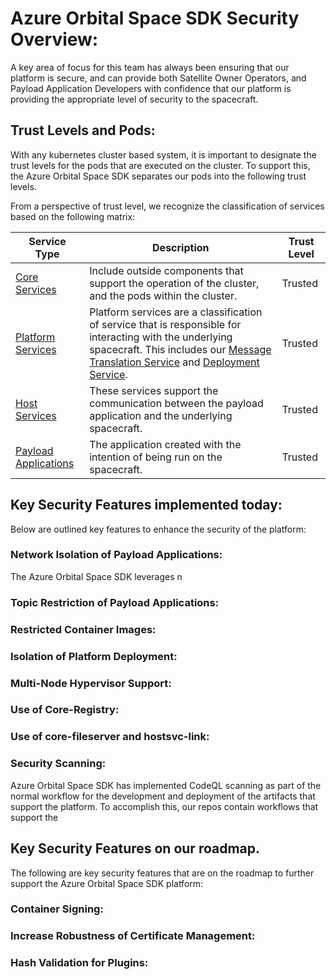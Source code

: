 # Azure Orbital Space SDK Security Overview:
A key area of focus for this team has always been ensuring that our platform is secure, and can provide both Satellite Owner Operators, and Payload Application Developers with confidence that our platform is providing the appropriate level of security to the spacecraft.  

## Trust Levels and Pods:
With any kubernetes cluster based system, it is important to designate the trust levels for the pods that are executed on the cluster.  To support this, the Azure Orbital Space SDK separates our pods into the following trust levels.

From a perspective of trust level, we recognize the classification of services based on the following matrix:

| Service Type | Description | Trust Level |
|--------------|-------------|-------------|
| [Core Services](./docs/architecture/runtime-framework/core-services/core-services.md) | Include outside components that support the operation of the cluster, and the pods within the cluster. | Trusted |
| [Platform Services](./docs/architecture/runtime-framework/platform-services/platform-services.md) | Platform services are a classification of service that is responsible for interacting with the underlying spacecraft.  This includes our [Message Translation Service](./docs/architecture/runtime-framework/platform-services/message-translation-service.md) and [Deployment Service](./docs/architecture/runtime-framework/platform-services/deployment.md). | Trusted |
| [Host Services](./docs/architecture/runtime-framework/host-services/host-services.md) | These services support the communication between the payload application and the underlying spacecraft. | Trusted |
| [Payload Applications](./docs/developer-experience/developer-experience.md) | The application created with the intention of being run on the spacecraft. | Trusted |

## Key Security Features implemented today:
Below are outlined key features to enhance the security of the platform:

### Network Isolation of Payload Applications:
The Azure Orbital Space SDK leverages n
### Topic Restriction of Payload Applications:

### Restricted Container Images:

### Isolation of Platform Deployment:

### Multi-Node Hypervisor Support:

### Use of Core-Registry:

### Use of core-fileserver and hostsvc-link:


### Security Scanning:
Azure Orbital Space SDK has implemented CodeQL scanning as part of the normal workflow for the development and deployment of the artifacts that support the platform.  To accomplish this, our repos contain workflows that support the 

## Key Security Features on our roadmap.
The following are key security features that are on the roadmap to further support the Azure Orbital Space SDK platform:

### Container Signing:

### Increase Robustness of Certificate Management:

### Hash Validation for Plugins: 